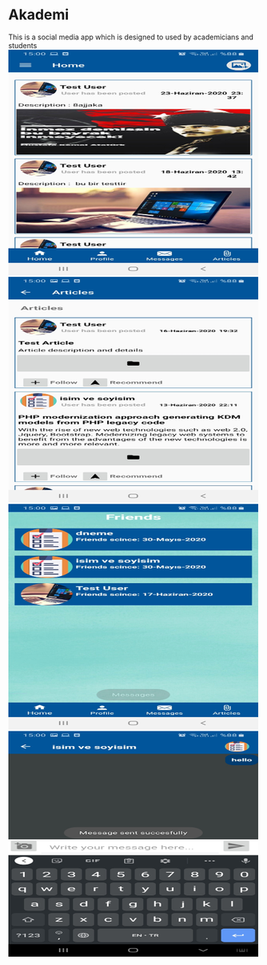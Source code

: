 # Akademi
This is a social media app which is designed to used by academicians and students 
<br>
<img src="projeimage/1.jpeg" width="500" height="450"/>
<img src="projeimage/2.jpeg" width="500" height="450"/>
</br>
<img src="projeimage/3.jpeg" width="500" height="450"/>
<img src="projeimage/4.jpeg" width="500" height="450"/>

